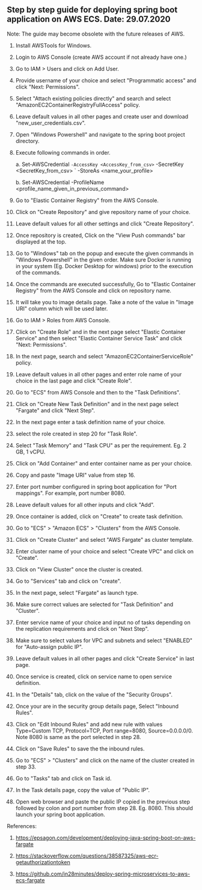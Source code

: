 Step by step guide for deploying spring boot application on AWS ECS. Date: 29.07.2020
-------------------------------------------------------------------------------------

Note: The guide may become obsolete with the future releases of AWS.

1. Install AWSTools for Windows.

2. Login to AWS Console (create AWS account if not already have one.)

3. Go to IAM > Users and click on Add User.

4. Provide username of your choice and select "Programmatic access" and click "Next: Permissions".

5. Select "Attach existing policies directly" and search and select "AmazonEC2ContainerRegistryFullAccess" policy.

6. Leave default values in all other pages and create user and download "new_user_credentials.csv".

7. Open "Windows Powershell" and navigate to the spring boot project directory.

8. Execute following commands in order.

    a. Set-AWSCredential ` -AccessKey <AccessKey_from_csv> ` -SecretKey <SecretKey_from_csv> ` -StoreAs <name_your_profile>
  
    b. Set-AWSCredential -ProfileName <profile_name_given_in_previous_command>
  
9. Go to "Elastic Container Registry" from the AWS Console.

10. Click on "Create Repository" and give repository name of your choice.

11. Leave default values for all other settings and click "Create Repository".

12. Once repository is created, Click on the "View Push commands" bar displayed at the top.

14. Go to "Windows" tab on the popup and execute the given commands in "Windows Powershell" in the given order. Make sure Docker is running in your system (Eg. Docker Desktop for windows) prior to the execution of the commands.

15. Once the commands are executed successfully, Go to "Elastic Container Registry" from the AWS Console and click on repository name. 

16. It will take you to image details page. Take a note of the value in "Image URI" column which will be used later.

17. Go to IAM > Roles from AWS Console.

18. Click on "Create Role" and in the next page select "Elastic Container Service" and then select "Elastic Container Service Task" and click "Next: Permissions".

19. In the next page, search and select "AmazonEC2ContainerServiceRole" policy.

20. Leave default values in all other pages and enter role name of your choice in the last page and click "Create Role".

21. Go to "ECS" from AWS Console and then to the "Task Definitions".

22. Click on "Create New Task Definition" and in the next page select "Fargate" and click "Next Step".

23. In the next page enter a task definition name of your choice.

24. select the role created in step 20 for "Task Role".

25. Select "Task Memory" and "Task CPU" as per the requirement. Eg. 2 GB, 1 vCPU.

26. Click on "Add Container" and enter container name as per your choice.

27. Copy and paste "Image URI" value from step 16.

28. Enter port number configured in spring boot application for "Port mappings". For example, port number 8080.

29. Leave default values for all other inputs and click "Add".

30. Once container is added, click on "Create" to create task definition.

31. Go to "ECS" > "Amazon ECS" > "Clusters" from the AWS Console.

32. Click on "Create Cluster" and select "AWS Fargate" as cluster template.

33. Enter cluster name of your choice and select "Create VPC" and click on "Create".

34. Click on "View Cluster" once the cluster is created.

35. Go to "Services" tab and click on "create".

36. In the next page, select "Fargate" as launch type.

37. Make sure correct values are selected for "Task Definition" and "Cluster".

38. Enter service name of your choice and input no of tasks depending on the replication requirements and click on "Next Step".

39. Make sure to select values for VPC and subnets and select "ENABLED" for "Auto-assign public IP".

40. Leave default values in all other pages and click "Create Service" in last page.

41. Once service is created, click on service name to open service definition.

42. In the "Details" tab, click on the value of the "Security Groups".

43. Once your are in the security group details page, Select "Inbound Rules".

44. Click on "Edit Inbound Rules" and add new rule with values Type=Custom TCP, Protocol=TCP, Port range=8080, Source=0.0.0.0/0. Note 8080 is same as the port selected in step 28.

45. Click on "Save Rules" to save the the inbound rules.

46. Go to "ECS" > "Clusters" and click on the name of the cluster created in step 33.

47. Go to "Tasks" tab and click on Task id.

48. In the Task details page, copy the value of "Public IP".

49. Open web browser and paste the public IP copied in the previous step followed by colon and port number from step 28. Eg. 8080. This should launch your spring boot application.

References:

1. https://epsagon.com/development/deploying-java-spring-boot-on-aws-fargate
    
2. https://stackoverflow.com/questions/38587325/aws-ecr-getauthorizationtoken
    
3. https://github.com/in28minutes/deploy-spring-microservices-to-aws-ecs-fargate
